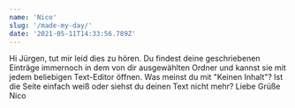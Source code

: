 ```yaml
---
name: 'Nico'
slug: '/made-my-day/'
date: '2021-05-11T14:33:56.789Z'
---
```


Hi Jürgen,
tut mir leid dies zu hören. Du findest deine geschriebenen Einträge immernoch in dem von dir ausgewählten Ordner und kannst sie mit jedem beliebigen Text-Editor öffnen.
Was meinst du mit &quot;Keinen Inhalt&quot;? Ist die Seite einfach weiß oder siehst du deinen Text nicht mehr?
Liebe Grüße
Nico
